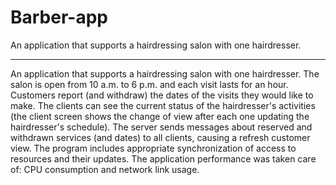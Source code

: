 # Barber-app
An application that supports a hairdressing salon with one hairdresser.

---
An application that supports a hairdressing salon with one hairdresser. The salon is open from 10 a.m. to 6 p.m. and each visit lasts for an hour.
Customers report (and withdraw) the dates of the visits they would like to make. The clients can see the current status of the hairdresser's activities
(the client screen shows the change of view after each one updating the hairdresser's schedule).
The server sends messages about reserved and withdrawn services (and dates) to all clients, causing a refresh
customer view. The program includes appropriate synchronization of access to resources and their updates. 
The application performance was taken care of: CPU consumption and network link usage.
